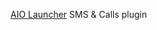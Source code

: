 [AIO Launcher](https://play.google.com/store/apps/details?id=ru.execbit.aiolauncher) SMS & Calls plugin

